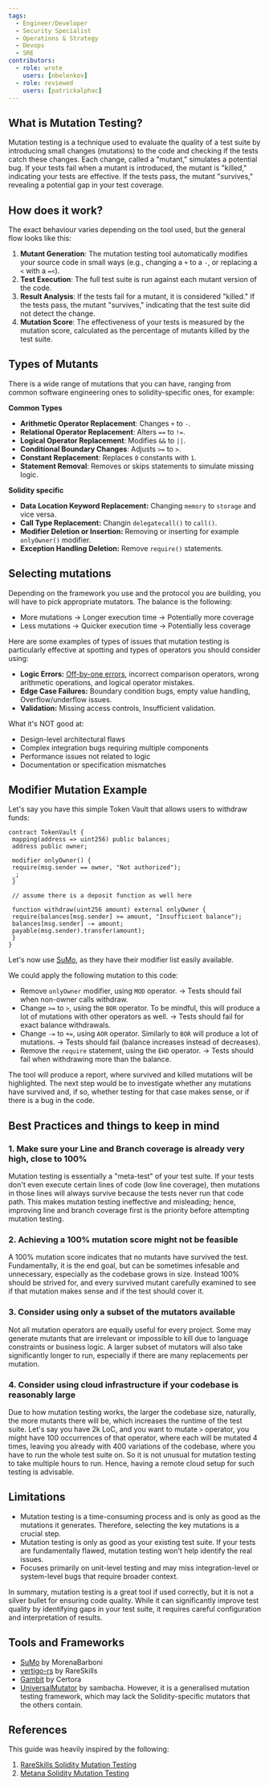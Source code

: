 ```yaml
---
tags:
  - Engineer/Developer
  - Security Specialist
  - Operations & Strategy
  - Devops
  - SRE
contributors:
  - role: wrote
    users: [nbelenkov]
  - role: reviewed
    users: [patrickalphac]
---
```



## What is Mutation Testing?

Mutation testing is a technique used to evaluate the quality of a test suite by introducing small changes (mutations) to the code and checking if the tests catch these changes. Each change, called a "mutant," simulates a potential bug. If your tests fail when a mutant is introduced, the mutant is "killed," indicating your tests are effective. If the tests pass, the mutant "survives," revealing a potential gap in your test coverage.

## How does it work?

The exact behaviour varies depending on the tool used, but the general flow looks like this:

1. **Mutant Generation**: The mutation testing tool automatically modifies your source code in small ways (e.g., changing a `+` to a `-`, or replacing a `<` with a `=<`).
2. **Test Execution**: The full test suite is run against each mutant version of the code.
3. **Result Analysis**: If the tests fail for a mutant, it is considered "killed." If the tests pass, the mutant "survives," indicating that the test suite did not detect the change.
4. **Mutation Score**: The effectiveness of your tests is measured by the mutation score, calculated as the percentage of mutants killed by the test suite.

## Types of Mutants

There is a wide range of mutations that you can have, ranging from common software engineering ones to solidity-specific ones, for example:

**Common Types**

- **Arithmetic Operator Replacement**: Changes `+` to `-`.
- **Relational Operator Replacement**: Alters `==` to `!=`.
- **Logical Operator Replacement**: Modifies `&&` to `||`.
- **Conditional Boundary Changes**: Adjusts `>=` to `>`.
- **Constant Replacement**: Replaces `0` constants with `1`.
- **Statement Removal**: Removes or skips statements to simulate missing logic.

**Solidity specific**

- **Data Location Keyword Replacement:** Changing `memory` to `storage` and vice versa.
- **Call Type Replacement:** Changin `delegatecall()` to `call()`.
- **Modifier Deletion or Insertion:** Removing or inserting for example `onlyOwner()` modifier.
- **Exception Handling Deletion:** Remove `require()` statements.

## Selecting mutations

Depending on the framework you use and the protocol you are building, you will have to pick appropriate mutators. The balance is the following:

- More mutations -> Longer execution time -> Potentially more coverage 
- Less mutations -> Quicker execution time -> Potentially less coverage

Here are some examples of types of issues that mutation testing is particularly effective at spotting and types of operators you should consider using:

- **Logic Errors:** [Off-by-one errors](https://en.wikipedia.org/wiki/Off-by-one_error), incorrect comparison operators, wrong arithmetic operations, and logical operator mistakes.
- **Edge Case Failures:** Boundary condition bugs, empty value handling, Overflow/underflow issues.
- **Validation:** Missing access controls, Insufficient validation.

What it's NOT good at:

- Design-level architectural flaws
- Complex integration bugs requiring multiple components
- Performance issues not related to logic
- Documentation or specification mismatches

## Modifier Mutation Example

Let's say you have this simple Token Vault that allows users to withdraw funds:

```solidity
contract TokenVault {
 mapping(address => uint256) public balances;
 address public owner;
    
 modifier onlyOwner() {
 require(msg.sender == owner, "Not authorized");
 _;
 }

 // assume there is a deposit function as well here
    
 function withdraw(uint256 amount) external onlyOwner {
 require(balances[msg.sender] >= amount, "Insufficient balance");
 balances[msg.sender] -= amount;
 payable(msg.sender).transfer(amount);
 }
}
```

Let's now use [SuMo](https://github.com/MorenaBarboni/SuMo-SOlidity-MUtator), as they have their modifier list easily available.

We could apply the following mutation to this code:
- Remove `onlyOwner` modifier, using `MOD` operator.  → Tests should fail when non-owner calls withdraw.
- Change `>=` to `>`, using the `BOR` operator. To be mindful, this will produce a lot of mutations with other operators as well. → Tests should fail for exact balance withdrawals.
- Change `-=` to `+=`, using `AOR` operator. Similarly to `BOR` will produce a lot of mutations. → Tests should fail (balance increases instead of decreases).
- Remove the `require` statement, using the `EHD` operator. → Tests should fail when withdrawing more than the balance.

The tool will produce a report, where survived and killed mutations will be highlighted. The next step would be to investigate whether any mutations have survived and, if so, whether testing for that case makes sense, or if there is a bug in the code.

## Best Practices and things to keep in mind

### 1. Make sure your Line and Branch coverage is already very high, close to 100%

Mutation testing is essentially a "meta-test" of your test suite. If your tests don't even execute certain lines of code (low line coverage), then mutations in those lines will always survive because the tests never run that code path. This makes mutation testing ineffective and misleading; hence, improving line and branch coverage first is the priority before attempting mutation testing.

### 2. Achieving a 100% mutation score might not be feasible

A 100% mutation score indicates that no mutants have survived the test. Fundamentally, it is the end goal, but can be sometimes infesable and unnecessary, especially as the codebase grows in size. Instead 100% should be strived for, and every survived mutant carefully examined to see if that mutation makes sense and if the test should cover it.

### 3. Consider using only a subset of the mutators available

Not all mutation operators are equally useful for every project. Some may generate mutants that are irrelevant or impossible to kill due to language constraints or business logic. A larger subset of mutators will also take significantly longer to run, especially if there are many replacements per mutation.

### 4. Consider using cloud infrastructure if your codebase is reasonably large

Due to how mutation testing works, the larger the codebase size, naturally, the more mutants there will be, which increases the runtime of the test suite. Let's say you have 2k LoC, and you want to mutate `>` operator, you might have 100 occurrences of that operator, where each will be mutated 4 times, leaving you already with 400 variations of the codebase, where you have to run the whole test suite on. So it is not unusual for mutation testing to take multiple hours to run. Hence, having a remote cloud setup for such testing is advisable.


## Limitations

- Mutation testing is a time-consuming process and is only as good as the mutations it generates. Therefore, selecting the key mutations is a crucial step.
- Mutation testing is only as good as your existing test suite. If your tests are fundamentally flawed, mutation testing won't help identify the real issues.
- Focuses primarily on unit-level testing and may miss integration-level or system-level bugs that require broader context.

In summary, mutation testing is a great tool if used correctly, but it is not a silver bullet for ensuring code quality. While it can significantly improve test quality by identifying gaps in your test suite, it requires careful configuration and interpretation of results.


## Tools and Frameworks

- [SuMo](https://github.com/MorenaBarboni/SuMo-SOlidity-MUtator) by MorenaBarboni
- [vertigo-rs](https://github.com/RareSkills/vertigo-rs) by RareSkills
- [Gambit](https://github.com/Certora/gambit) by Certora
- [UniversalMutator](https://github.com/sambacha/universalmutator/tree/new-solidity-rules) by sambacha. However, it is a generalised mutation testing framework, which may lack the Solidity-specific mutators that the others contain.

## References

This guide was heavily inspired by the following:
1. [RareSkills Solidity Mutation Testing](https://rareskills.io/post/solidity-mutation-testing#gdvnie-100-line-and-branch-coverage-is-important-for-mutation-testing)
2. [Metana Solidity Mutation Testing](https://metana.io/blog/solidity-mutation-testing/)